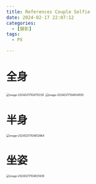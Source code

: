 ```yaml
---
title: References Couple Selfie
date: 2024-02-17 22:07:12
categories:
  - [摄影]
tags:
  - PX

---
```


# 全身

<img src="https://hais-note-pics-1301462215.cos.ap-chengdu.myqcloud.com/image-20240217104751230.png" alt="image-20240217104751230" style="zoom:50%;" />

<img src="https://hais-note-pics-1301462215.cos.ap-chengdu.myqcloud.com/image-20240217104934555.png" alt="image-20240217104934555" style="zoom:50%;" />

# 半身

<img src="https://hais-note-pics-1301462215.cos.ap-chengdu.myqcloud.com/image-20240217104812864.png" alt="image-20240217104812864" style="zoom:50%;" />

# 坐姿

<img src="https://hais-note-pics-1301462215.cos.ap-chengdu.myqcloud.com/image-20240217104831439.png" alt="image-20240217104831439" style="zoom:50%;" />